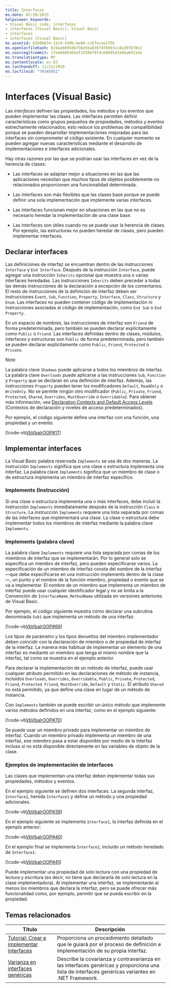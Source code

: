 ```yaml
---
title: Interfaces
ms.date: 07/20/2015
helpviewer_keywords:
- Visual Basic code, interfaces
- interfaces [Visual Basic], Visual Basic
- interfaces
- interfaces [Visual Basic]
ms.assetid: 61b06674-12c9-430b-be68-cc67ecee1f5b
ms.openlocfilehash: 619aa6695db756e56a836fd76693cc8a3976f8e2
ms.sourcegitcommit: 17ee6605e01ef32506f8fdc686954244ba6911de
ms.translationtype: MT
ms.contentlocale: es-ES
ms.lasthandoff: 11/22/2019
ms.locfileid: "74345051"
---
```

# <a name="interfaces-visual-basic"></a>Interfaces (Visual Basic)
Las *interfaces* definen las propiedades, los métodos y los eventos que pueden implementar las clases. Las interfaces permiten definir características como grupos pequeños de propiedades, métodos y eventos estrechamente relacionados; esto reduce los problemas de compatibilidad porque se pueden desarrollar implementaciones mejoradas para las interfaces sin comprometer el código existente. En cualquier momento se pueden agregar nuevas características mediante el desarrollo de implementaciones e interfaces adicionales.  
  
 Hay otras razones por las que se podrían usar las interfaces en vez de la herencia de clases:  
  
- Las interfaces se adaptan mejor a situaciones en las que las aplicaciones necesitan que muchos tipos de objetos posiblemente no relacionados proporcionen una funcionalidad determinada.  
  
- Las interfaces son más flexibles que las clases base porque se puede definir una sola implementación que implemente varias interfaces.  
  
- Las interfaces funcionan mejor en situaciones en las que no es necesario heredar la implementación de una clase base.  
  
- Las interfaces son útiles cuando no se puede usar la herencia de clases. Por ejemplo, las estructuras no pueden heredar de clases, pero pueden implementar interfaces.  
  
## <a name="declaring-interfaces"></a>Declarar interfaces  
 Las definiciones de interfaz se encuentran dentro de las instrucciones `Interface` y `End Interface`. Después de la instrucción `Interface`, puede agregar una instrucción `Inherits` opcional que muestra una o varias interfaces heredadas. Las instrucciones `Inherits` deben preceder a todas las demás instrucciones de la declaración a excepción de los comentarios. El resto de instrucciones de la definición de interfaz deben ser instrucciones `Event`, `Sub`, `Function`, `Property`, `Interface`, `Class`, `Structure` y `Enum`. Las interfaces no pueden contener código de implementación ni instrucciones asociadas al código de implementación, como `End Sub` o `End Property`.  
  
 En un espacio de nombres, las instrucciones de interfaz son `Friend` de forma predeterminada, pero también se pueden declarar explícitamente como `Public` o `Friend`. Las interfaces definidas dentro de clases, módulos, interfaces y estructuras son `Public` de forma predeterminada, pero también se pueden declarar explícitamente como `Public`, `Friend`, `Protected` o `Private`.  
  
> [!NOTE]
> La palabra clave `Shadows` puede aplicarse a todos los miembros de interfaz. La palabra clave `Overloads` puede aplicarse a las instrucciones `Sub`, `Function` y `Property` que se declaran en una definición de interfaz. Además, las instrucciones `Property` pueden tener los modificadores `Default`, `ReadOnly` o `WriteOnly`. No se permite ningún otro modificador (`Public`, `Private`, `Friend`, `Protected`, `Shared`, `Overrides`, `MustOverride` o `Overridable`). Para obtener más información, vea [Declaration Contexts and Default Access Levels](../../../../visual-basic/language-reference/statements/declaration-contexts-and-default-access-levels.md) (Contextos de declaración y niveles de acceso predeterminados).  
  
 Por ejemplo, el código siguiente define una interfaz con una función, una propiedad y un evento.  
  
 [!code-vb[VbVbalrOOP#17](~/samples/snippets/visualbasic/VS_Snippets_VBCSharp/VbVbalrOOP/VB/OOP.vb#17)]  
  
## <a name="implementing-interfaces"></a>Implementar interfaces  
 La Visual Basic palabra reservada `Implements` se usa de dos maneras. La instrucción `Implements` significa que una clase o estructura implementa una interfaz. La palabra clave `Implements` significa que un miembro de clase o de estructura implementa un miembro de interfaz específico.  
  
### <a name="implements-statement"></a>Implements (Instrucción)  
 Si una clase o estructura implementa una o más interfaces, debe incluir la instrucción `Implements` inmediatamente después de la instrucción `Class` o `Structure`. La instrucción `Implements` requiere una lista separada por comas de las interfaces que implementará una clase. La clase o estructura debe implementar todos los miembros de interfaz mediante la palabra clave `Implements`.  
  
### <a name="implements-keyword"></a>Implements (palabra clave)  
 La palabra clave `Implements` requiere una lista separada por comas de los miembros de interfaz que se implementarán. Por lo general solo se especifica un miembro de interfaz, pero pueden especificarse varios. La especificación de un miembro de interfaz consta del nombre de la interfaz —que debe especificarse en una instrucción implements dentro de la clase—, un punto y el nombre de la función miembro, propiedad o evento que se va a implementar. El nombre de un miembro que implementa un miembro de interfaz puede usar cualquier identificador legal y no se limita a la Convención de `InterfaceName_MethodName` utilizada en versiones anteriores de Visual Basic.  
  
 Por ejemplo, el código siguiente muestra cómo declarar una subrutina denominada `Sub1` que implementa un método de una interfaz:  
  
 [!code-vb[VbVbalrOOP#69](~/samples/snippets/visualbasic/VS_Snippets_VBCSharp/VbVbalrOOP/VB/OOP.vb#69)]  
  
 Los tipos de parámetro y los tipos devueltos del miembro implementador deben coincidir con la declaración de miembro o de propiedad de interfaz de la interfaz. La manera más habitual de implementar un elemento de una interfaz es mediante un miembro que tenga el mismo nombre que la interfaz, tal como se muestra en el ejemplo anterior.  
  
 Para declarar la implementación de un método de interfaz, puede usar cualquier atributo permitido en las declaraciones de método de instancia, incluidos `Overloads`, `Overrides`, `Overridable`, `Public`, `Private`, `Protected`, `Friend`, `Protected Friend`, `MustOverride`, `Default` y `Static`. El atributo `Shared` no está permitido, ya que define una clase en lugar de un método de instancia.  
  
 Con `Implements` también se puede escribir un único método que implemente varios métodos definidos en una interfaz, como en el ejemplo siguiente:  
  
 [!code-vb[VbVbalrOOP#70](~/samples/snippets/visualbasic/VS_Snippets_VBCSharp/VbVbalrOOP/VB/OOP.vb#70)]  
  
 Se puede usar un miembro privado para implementar un miembro de interfaz. Cuando un miembro privado implementa un miembro de una interfaz, ese miembro pasa a estar disponible por medio de la interfaz incluso si no está disponible directamente en las variables de objeto de la clase.  
  
### <a name="interface-implementation-examples"></a>Ejemplos de implementación de interfaces  
 Las clases que implementan una interfaz deben implementar todas sus propiedades, métodos y eventos.  
  
 En el ejemplo siguiente se definen dos interfaces. La segunda interfaz, `Interface2`, hereda `Interface1` y define un método y una propiedad adicionales.  
  
 [!code-vb[VbVbalrOOP#39](~/samples/snippets/visualbasic/VS_Snippets_VBCSharp/VbVbalrOOP/VB/OOP.vb#39)]  
  
 En el ejemplo siguiente se implementa `Interface1`, la interfaz definida en el ejemplo anterior:  
  
 [!code-vb[VbVbalrOOP#40](~/samples/snippets/visualbasic/VS_Snippets_VBCSharp/VbVbalrOOP/VB/OOP.vb#40)]  
  
 En el ejemplo final se implementa `Interface2`, incluido un método heredado de `Interface1`:  
  
 [!code-vb[VbVbalrOOP#41](~/samples/snippets/visualbasic/VS_Snippets_VBCSharp/VbVbalrOOP/VB/OOP.vb#41)]  
  
 Puede implementar una propiedad de solo lectura con una propiedad de lectura y escritura (es decir, no tiene que declararla de solo lectura en la clase implementadora).  Al implementar una interfaz, se implementarán al menos los miembros que declara la interfaz, pero se puede ofrecer más funcionalidad como, por ejemplo, permitir que se pueda escribir en la propiedad.  
  
## <a name="related-topics"></a>Temas relacionados  
  
|Título|Descripción|  
|-----------|-----------------|  
|[Tutorial: Crear e implementar interfaces](../../../../visual-basic/programming-guide/language-features/interfaces/walkthrough-creating-and-implementing-interfaces.md)|Proporciona un procedimiento detallado que le guiará por el proceso de definición e implementación de su propia interfaz.|  
|[Varianza en interfaces genéricas](../../concepts/covariance-contravariance/variance-in-generic-interfaces.md)|Describe la covarianza y contravarianza en las interfaces genéricas y proporciona una lista de interfaces genéricas variantes en .NET Framework.|
